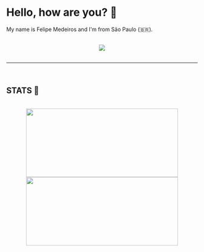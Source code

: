# Hello, how are you? 👋

My name is Felipe Medeiros and I'm from São Paulo (🇧🇷).

<br>

<div align="center"> 
  <a href="https://www.linkedin.com/in/felipemdrs" target="_blank"><img src="https://img.shields.io/badge/LinkedIn-0077B5?style=for-the-badge&logo=linkedin&logoColor=white" target="_blank"></a>
</div>

<br>

---

<br>

## STATS 🧐
<br>
<div align="center">
  <img height="180em" width="400" src="https://github-readme-stats.vercel.app/api?username=felipemdrs&show_icons=true&theme=tokyonight&include_all_commits=true&count_private=true&hide_border=true"/>
  <img height="180em" width="400" src="https://github-readme-stats.vercel.app/api/top-langs/?username=felipemdrs&layout=compact&langs_count=7&theme=tokyonight&hide_border=true"/>
</div>
